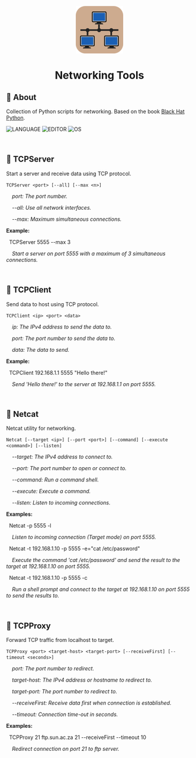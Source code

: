 <div align="center">
    <img src="logo.png" alt="Networking Tools">
</div>

<h1 align="center">Networking Tools</h1>

## 🤔 About

Collection of Python scripts for networking.
Based on the book [Black Hat Python](https://nostarch.com/black-hat-python2E).

![LANGUAGE](https://img.shields.io/badge/python-royalblue?style=for-the-badge&logo=python&logoColor=white)
![EDITOR](https://img.shields.io/badge/vscode-coral?style=for-the-badge&logo=visual-studio-code&logoColor=white)
![OS](https://img.shields.io/badge/linux-yellowgreen?style=for-the-badge&logo=linux&logoColor=white)

<br>

## 📝 TCPServer

Start a server and receive data using TCP protocol.

```
TCPServer <port> [--all] [--max <n>]
```

&nbsp;&nbsp;&nbsp;&nbsp;_port: The port number._

&nbsp;&nbsp;&nbsp;&nbsp;_--all: Use all network interfaces._

&nbsp;&nbsp;&nbsp;&nbsp;_--max: Maximum simultaneous connections._

__Example:__

&nbsp;&nbsp;TCPServer 5555 --max 3

&nbsp;&nbsp;&nbsp;&nbsp;_Start a server on port 5555 with a maximum of 3 simultaneous connections._

<br>

## 📝 TCPClient

Send data to host using TCP protocol.

```
TCPClient <ip> <port> <data>
```

&nbsp;&nbsp;&nbsp;&nbsp;_ip: The IPv4 address to send the data to._

&nbsp;&nbsp;&nbsp;&nbsp;_port: The port number to send the data to._

&nbsp;&nbsp;&nbsp;&nbsp;_data: The data to send._

__Example:__

&nbsp;&nbsp;TCPClient 192.168.1.1 5555 "Hello there!"

&nbsp;&nbsp;&nbsp;&nbsp;_Send 'Hello there!' to the server at 192.168.1.1 on port 5555._

<br>

## 📝 Netcat

Netcat utility for networking.

```
Netcat [--target <ip>] [--port <port>] [--command] [--execute <command>] [--listen]
```

&nbsp;&nbsp;&nbsp;&nbsp;_--target: The IPv4 address to connect to._

&nbsp;&nbsp;&nbsp;&nbsp;_--port: The port number to open or connect to._

&nbsp;&nbsp;&nbsp;&nbsp;_--command: Run a command shell._

&nbsp;&nbsp;&nbsp;&nbsp;_--execute: Execute a command._

&nbsp;&nbsp;&nbsp;&nbsp;_--listen: Listen to incoming connections._

__Examples:__

&nbsp;&nbsp;Netcat -p 5555 -l

&nbsp;&nbsp;&nbsp;&nbsp;_Listen to incoming connection (Target mode) on port 5555._

&nbsp;&nbsp;Netcat -t 192.168.1.10 -p 5555 -e="cat /etc/password"

&nbsp;&nbsp;&nbsp;&nbsp;_Execute the command 'cat /etc/password' and send the result to the target at 192.168.1.10 on port 5555._

&nbsp;&nbsp;Netcat -t 192.168.1.10 -p 5555 -c

&nbsp;&nbsp;&nbsp;&nbsp;_Run a shell prompt and connect to the target at 192.168.1.10 on port 5555 to send the results to._

<br>

## 📝 TCPProxy

Forward TCP traffic from localhost to target.

```
TCPProxy <port> <target-host> <target-port> [--receiveFirst] [--timeout <seconds>]
```

&nbsp;&nbsp;&nbsp;&nbsp;_port: The port number to redirect._

&nbsp;&nbsp;&nbsp;&nbsp;_target-host: The IPv4 address or hostname to redirect to._

&nbsp;&nbsp;&nbsp;&nbsp;_target-port: The port number to redirect to._

&nbsp;&nbsp;&nbsp;&nbsp;_--receiveFirst: Receive data first when connection is established._

&nbsp;&nbsp;&nbsp;&nbsp;_--timeout: Connection time-out in seconds._

__Examples:__

&nbsp;&nbsp;TCPProxy 21 ftp.sun.ac.za 21 --receiveFirst --timeout 10

&nbsp;&nbsp;&nbsp;&nbsp;_Redirect connection on port 21 to ftp server._
